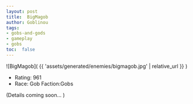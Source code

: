 ```yaml
---
layout: post
title:  BigMagob
author: Goblinou
tags:
- gobs-and-gods
- gameplay
- gobs
toc:  false
---
```


![BigMagob]( {{ 'assets/generated/enemies/bigmagob.jpg' | relative_url }} )
- Rating: 961
- Race: Gob  Faction:Gobs

(Details coming soon... )